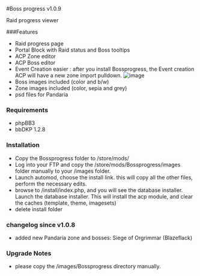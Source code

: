 #Boss progress v1.0.9

Raid progress viewer


###Features
*	Raid progress page
*	Portal Block with Raid status and Boss tooltips
*	ACP Zone editor
*	ACP Boss editor
*	Event Creation easier : after you install Bossprogress, the Event creation ACP will have a new zone import pulldown. 
		![image](http://i.imgur.com/uQ9NY.png)
*	Boss images included (color and b/w)
*	Zone images included (color, sepia and grey)
*	psd files for Pandaria

### Requirements
*	phpBB3
*	bbDKP 1.2.8

### Installation
* 	Copy the Bossprogress folder to /store/mods/
* 	Log into your FTP and copy the /store/mods/Bossprogress/images folder manually to your /images folder.
* 	Launch automod, choose the install link. this will copy all the other files, perform the necessary edits. 
* 	browse to /install/index.php, and you will see the database installer. Launch the database installer.  This will install the acp module, and clear the caches (template, theme, imagesets)
* 	delete install folder


### changelog since v1.0.8
*	added new Pandaria zone and bosses: Siege of Orgrimmar (Blazeflack)


### Upgrade Notes
*	please copy the /images/Bossprogress directory manually. 




